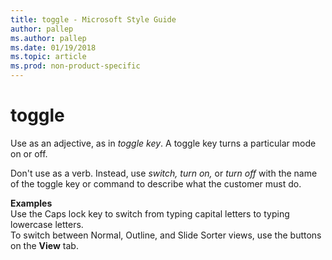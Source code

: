 ```yaml
---
title: toggle - Microsoft Style Guide
author: pallep
ms.author: pallep
ms.date: 01/19/2018
ms.topic: article
ms.prod: non-product-specific
---
```


# toggle

Use as an adjective, as in *toggle key*. A toggle key turns a particular mode on or off.

Don't use as a verb. Instead, use *switch,* *turn on,* or *turn off* with the name of the toggle key or command to describe what the customer must do. 

**Examples**  
Use the Caps lock key to switch from typing capital letters to typing lowercase letters.  
To switch between Normal, Outline, and Slide Sorter views, use the buttons on the **View** tab. 
